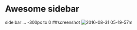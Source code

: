 # Awesome sidebar

side bar ... -300px to 0 
##screenshot 
![2016-08-31 05-19-57m](https://cloud.githubusercontent.com/assets/17185462/18110771/f75098c8-6f3b-11e6-908b-3b49333f8917.png)
